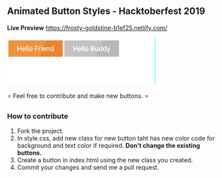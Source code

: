 ## Animated Button Styles - Hacktoberfest 2019

**Live Preview** https://frosty-goldstine-b1ef25.netlify.com/

![](animated_button.gif)


:star: Feel free to contribute and make new buttons. :star:

### How to contribute
1. Fork the project.
2. In style.css, add new class for new button taht has new color code for background and text color if required. **Don't change the existing buttons.**
3. Create a button in index.html using the new class you created.
4. Commit your changes and send me a pull request.
